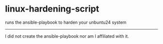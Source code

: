 # linux-hardening-script

runs the ansible-playbook to harden your unbuntu24 system

---

I did not create the ansible-playbook nor am I affiliated with it.
